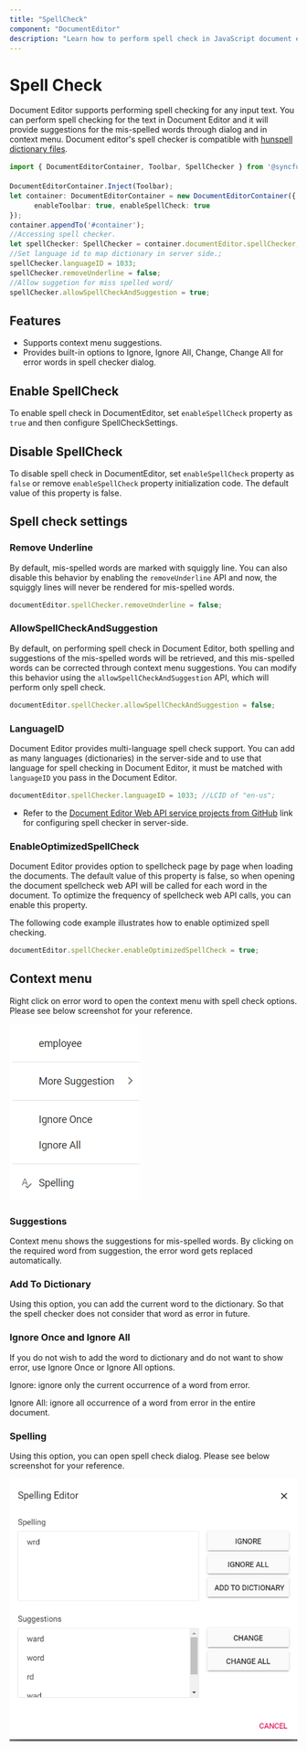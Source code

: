 ```yaml
---
title: "SpellCheck"
component: "DocumentEditor"
description: "Learn how to perform spell check in JavaScript document editor"
---
```


# Spell Check

Document Editor supports performing spell checking for any input text. You can perform spell checking for the text in Document Editor and it will provide suggestions for the mis-spelled words through dialog and in context menu. Document editor's spell checker is compatible with [hunspell dictionary files](https://github.com/wooorm/dictionaries).

```typescript
import { DocumentEditorContainer, Toolbar, SpellChecker } from '@syncfusion/ej2-documenteditor';

DocumentEditorContainer.Inject(Toolbar);
let container: DocumentEditorContainer = new DocumentEditorContainer({
      enableToolbar: true, enableSpellCheck: true
});
container.appendTo('#container');
//Accessing spell checker.
let spellChecker: SpellChecker = container.documentEditor.spellChecker;
//Set language id to map dictionary in server side.;
spellChecker.languageID = 1033;
spellChecker.removeUnderline = false;
//Allow suggetion for miss spelled word/
spellChecker.allowSpellCheckAndSuggestion = true;
```

## Features

* Supports context menu suggestions.
* Provides built-in options to Ignore, Ignore All, Change, Change All for error words in spell checker        dialog.

## Enable SpellCheck

To enable spell check in DocumentEditor, set `enableSpellCheck` property as `true` and then configure SpellCheckSettings.

## Disable SpellCheck

To disable spell check in DocumentEditor, set `enableSpellCheck` property as `false` or remove `enableSpellCheck` property initialization code. The default value of this property is false.

## Spell check settings

### Remove Underline

By default, mis-spelled words are marked with squiggly line. You can also disable this behavior by enabling the `removeUnderline` API and now, the squiggly lines will never be rendered for mis-spelled words.

```typescript
documentEditor.spellChecker.removeUnderline = false;
```

### AllowSpellCheckAndSuggestion

By default, on performing spell check in Document Editor, both spelling and suggestions of the mis-spelled words will be retrieved, and this mis-spelled words can be corrected through context menu suggestions. You can modify this behavior using the `allowSpellCheckAndSuggestion` API, which will perform only spell check.

```typescript
documentEditor.spellChecker.allowSpellCheckAndSuggestion = false;
```

### LanguageID

Document Editor provides multi-language spell check support. You can add as many languages (dictionaries) in the server-side and to use that language for spell checking in Document Editor, it must be matched with `languageID` you pass in the Document Editor.

```typescript
documentEditor.spellChecker.languageID = 1033; //LCID of "en-us";
```

* Refer to the [Document Editor Web API service projects from GitHub](https://github.com/SyncfusionExamples/EJ2-DocumentEditor-WebServices) link for configuring spell checker in server-side.

### EnableOptimizedSpellCheck

Document Editor provides option to spellcheck page by page when loading the documents. The default value of this property is false, so when opening the document spellcheck web API will be called for each word in the document. To optimize the frequency of spellcheck web API calls, you can enable this property.

The following code example illustrates how to enable optimized spell checking.

```typescript
documentEditor.spellChecker.enableOptimizedSpellCheck = true;
```

## Context menu

Right click on error word to open the context menu with spell check options. Please see below screenshot for your reference.

![Spell check option in context menu](images/spell-check-menu.png)

### Suggestions

Context menu shows the suggestions for mis-spelled words. By clicking on the required word from suggestion, the error word gets replaced automatically.

### Add To Dictionary

Using this option, you can add the current word to the dictionary. So that the spell checker does not consider that word as error in future.

### Ignore Once and Ignore All

If you do not wish to add the word to dictionary and do not want to show error, use Ignore Once or Ignore All options.

Ignore: ignore only the current occurrence of a word from error.

Ignore All: ignore all occurrence of a word from error in the entire document.

### Spelling

Using this option, you can open spell check dialog. Please see below screenshot for your reference.

![Spell check dialog](images/spell-check-dialog.png)
